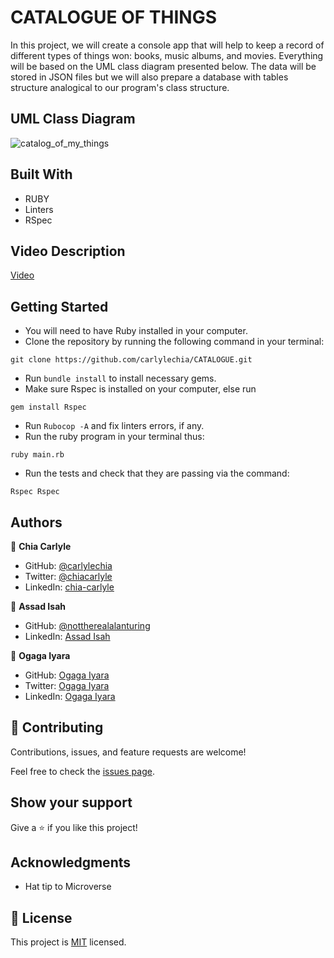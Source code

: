 # CATALOGUE OF THINGS

In this project, we will create a console app that will help to keep a record of different types of things won: books, music albums, and movies. Everything will be based on the UML class diagram presented below. The data will be stored in JSON files but we will also prepare a database with tables structure analogical to our program's class structure.

## UML Class Diagram

![catalog_of_my_things](https://user-images.githubusercontent.com/61721428/182165688-069054d1-5578-4881-a1d1-8f6e5e6476a8.png)


## Built With

- RUBY
- Linters
- RSpec

## Video Description
[Video](https://drive.google.com/file/d/1l3gL7_RcGOblVOTQsJ2HAfX_WdOVS7zF/view?usp=sharing)


## Getting Started

  - You will need to have Ruby installed in your computer.
  - Clone the repository by running the following command in your terminal:
  ```
  git clone https://github.com/carlylechia/CATALOGUE.git
  ```
  - Run `bundle install` to install necessary gems.
  - Make sure Rspec is installed on your computer, else run
  ```
  gem install Rspec
  ```
  - Run `Rubocop -A` and fix linters errors, if any.
  - Run the ruby program in your terminal thus:
  ```
  ruby main.rb
  ```
  - Run the tests and check that they are passing via the command:
  ```
  Rspec Rspec
  ```
  
## Authors

👤 **Chia Carlyle**
- GitHub: [@carlylechia](https://github.com/carlylechia)
- Twitter: [@chiacarlyle](https://twitter.com/chiacarlyle)
- LinkedIn: [chia-carlyle](https://linkedin.com/in/chia-carlyle)

👤 **Assad Isah**
- GitHub: [@nottherealalanturing](https://github.com/nottherealalanturing)
- LinkedIn: [Assad Isah](https://linkedin.com/in/assadisah)

👤 **Ogaga Iyara**
- GitHub: [Ogaga Iyara](https://github.com/ogaga01)
- Twitter: [Ogaga Iyara](https://twitter.com/i_ogaga_n)
- LinkedIn: [Ogaga Iyara](https://linkedin.com/in/ogaga-iyara)

## 🤝 Contributing

Contributions, issues, and feature requests are welcome!

Feel free to check the [issues page](../../issues/).

## Show your support

Give a ⭐️ if you like this project!

## Acknowledgments

- Hat tip to Microverse

## 📝 License

This project is [MIT](./MIT.md) licensed.
